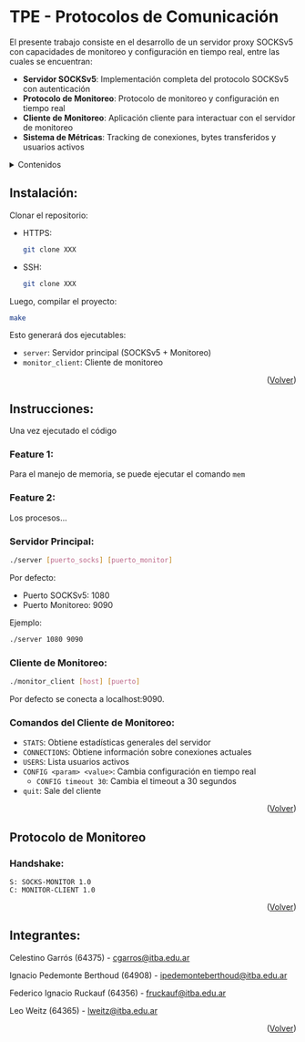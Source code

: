 # TPE - Protocolos de Comunicación

El presente trabajo consiste en el desarrollo de un servidor proxy SOCKSv5 con capacidades de monitoreo y configuración en tiempo real, entre las cuales se encuentran:

- **Servidor SOCKSv5**: Implementación completa del protocolo SOCKSv5 con autenticación
- **Protocolo de Monitoreo**: Protocolo de monitoreo y configuración en tiempo real
- **Cliente de Monitoreo**: Aplicación cliente para interactuar con el servidor de monitoreo
- **Sistema de Métricas**: Tracking de conexiones, bytes transferidos y usuarios activos

<details>
  <summary>Contenidos</summary>
  <ol>
    <li><a href="#instalación">Instalación</a></li>
    <li><a href="#instrucciones">Instrucciones</a></li>
    <li><a href="#protocolo-de-monitoreo">Protocolo de Monitoreo</a></li>
    <li><a href="#arquitectura">Arquitectura</a></li>
    <li><a href="#estructura-del-proyecto">Estructura del Proyecto</a></li>
    <li><a href="#integrantes">Integrantes</a></li>
  </ol>
</details>

## Instalación:

Clonar el repositorio:

- HTTPS:
  ```sh
  git clone XXX
  ```
- SSH:
  ```sh
  git clone XXX
  ```

Luego, compilar el proyecto:

```sh
make
```

Esto generará dos ejecutables:
- `server`: Servidor principal (SOCKSv5 + Monitoreo)
- `monitor_client`: Cliente de monitoreo

<p align="right">(<a href="#tpe---protocolos-de-comunicación">Volver</a>)</p>

## Instrucciones:

Una vez ejecutado el código 

### Feature 1:

Para el manejo de memoria, se puede ejecutar el comando ```mem``` 

### Feature 2:

Los procesos...

### Servidor Principal:
```sh
./server [puerto_socks] [puerto_monitor]
```

Por defecto:
- Puerto SOCKSv5: 1080
- Puerto Monitoreo: 9090

Ejemplo:
```sh
./server 1080 9090
```

### Cliente de Monitoreo:
```sh
./monitor_client [host] [puerto]
```

Por defecto se conecta a localhost:9090.

### Comandos del Cliente de Monitoreo:

- `STATS`: Obtiene estadísticas generales del servidor
- `CONNECTIONS`: Obtiene información sobre conexiones actuales
- `USERS`: Lista usuarios activos
- `CONFIG <param> <value>`: Cambia configuración en tiempo real
  - `CONFIG timeout 30`: Cambia el timeout a 30 segundos
- `quit`: Sale del cliente

<p align="right">(<a href="#tpe---protocolos-de-comunicación">Volver</a>)</p>

## Protocolo de Monitoreo

### Handshake:
```
S: SOCKS-MONITOR 1.0
C: MONITOR-CLIENT 1.0
```

<p align="right">(<a href="#tpe---protocolos-de-comunicación">Volver</a>)</p>

## Integrantes:

Celestino Garrós (64375) - cgarros@itba.edu.ar

Ignacio Pedemonte Berthoud (64908) - ipedemonteberthoud@itba.edu.ar

Federico Ignacio Ruckauf (64356) - fruckauf@itba.edu.ar

Leo Weitz (64365) - lweitz@itba.edu.ar


<p align="right">(<a href="#tpe---protocolos-de-comunicación">Volver</a>)</p>